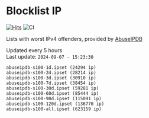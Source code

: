 # Blocklist IP

[![Hits](https://hits.seeyoufarm.com/api/count/incr/badge.svg?url=https%3A%2F%2Fgithub.com%2Fborestad%2Fblocklist-ip%2F&count_bg=%2379C83D&title_bg=%23555555&icon=&icon_color=%23E7E7E7&title=hits&edge_flat=false)](https://hits.seeyoufarm.com)  ![CI](https://img.shields.io/github/workflow/status/borestad/blocklist-ip/CI?style=flat-square)

Lists with worst IPv4 offenders, provided by [AbuseIPDB](https://www.abuseipdb.com/)

<!-- FOOTER-PLACEHOLDER -->
Updated every 5 hours<br>
Last update: `2024-09-07 - 15:23:30`
```
abuseipdb-s100-1d.ipset (24294 ip)
abuseipdb-s100-2d.ipset (28214 ip)
abuseipdb-s100-3d.ipset (30910 ip)
abuseipdb-s100-7d.ipset (38454 ip)
abuseipdb-s100-30d.ipset (59281 ip)
abuseipdb-s100-60d.ipset (85444 ip)
abuseipdb-s100-90d.ipset (115091 ip)
abuseipdb-s100-120d.ipset (136770 ip)
abuseipdb-s100-all.ipset (623159 ip)
```
